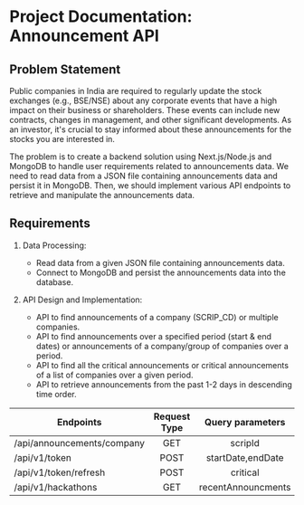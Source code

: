 # Project Documentation: Announcement API

## Problem Statement

Public companies in India are required to regularly update the stock exchanges (e.g., BSE/NSE) about any corporate events that have a high impact on their business or shareholders. These events can include new contracts, changes in management, and other significant developments. As an investor, it's crucial to stay informed about these announcements for the stocks you are interested in.

The problem is to create a backend solution using Next.js/Node.js and MongoDB to handle user requirements related to announcements data. We need to read data from a JSON file containing announcements data and persist it in MongoDB. Then, we should implement various API endpoints to retrieve and manipulate the announcements data.

## Requirements

1. Data Processing:

   - Read data from a given JSON file containing announcements data.
   - Connect to MongoDB and persist the announcements data into the database.

2. API Design and Implementation:
   - API to find announcements of a company (SCRIP_CD) or multiple companies.
   - API to find announcements over a specified period (start & end dates) or announcements of a company/group of companies over a period.
   - API to find all the critical announcements or critical announcements of a list of companies over a given period.
   - API to retrieve announcements from the past 1-2 days in descending time order.

| Endpoints                        | Request Type |                          Query parameters                          |
| -------------------------------- | :----------: | :----------------------------------------------------------------: |
| /api/announcements/company       |     GET      |                           scripId                                  |
| /api/v1/token                    |     POST     |                           startDate,endDate                        |
| /api/v1/token/refresh            |     POST     |                           critical                                 |
| /api/v1/hackathons               |     GET      |                       recentAnnouncments                           |

